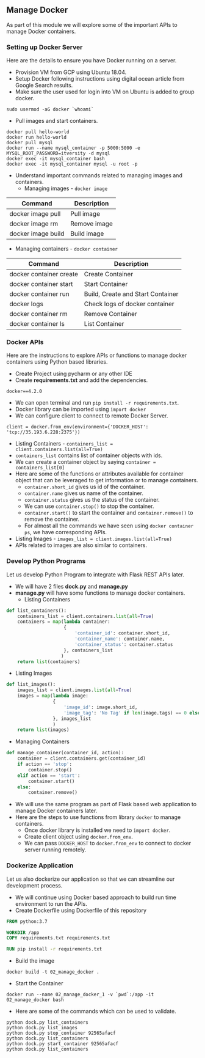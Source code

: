 ## Manage Docker
As part of this module we will explore some of the important APIs to manage Docker containers.
### Setting up Docker Server
Here are the details to ensure you have Docker running on a server.
* Provision VM from GCP using Ubuntu 18.04.
* Setup Docker following instructions using digital ocean article from Google Search results.
* Make sure the user used for login into VM on Ubuntu is added to group docker.
```
sudo usermod -aG docker `whoami`
```
* Pull images and start containers.
```
docker pull hello-world
docker run hello-world
docker pull mysql
docker run --name mysql_container -p 5000:5000 -e MYSQL_ROOT_PASSWORD=itversity -d mysql
docker exec -it mysql_container bash
docker exec -it mysql_container mysql -u root -p
```
* Understand important commands related to managing images and containers.
  * Managing images - `docker image`

|Command           |Description |
|------------------|------------|
|docker image pull |Pull image  |
|docker image rm   |Remove image|
|docker image build|Build image |
  * Managing containers - `docker container`

|Command                |Description                       |
|-----------------------|----------------------------------|
|docker container create|Create Container                  |
|docker container start |Start Container                   |
|docker container run   |Build, Create and Start Container |
|docker logs            |Check logs of docker container    |
|docker container rm    |Remove Container                  |
|docker container ls    |List Container                    |

### Docker APIs
Here are the instructions to explore APIs or functions to manage docker containers using Python based libraries.
* Create Project using pycharm or any other IDE
* Create **requirements.txt** and add the dependencies.
```
docker==4.2.0
```
* We can open terminal and run `pip install -r requirements.txt`.
* Docker library can be imported using `import docker`
* We can configure client to connect to remote Docker Server.
```
client = docker.from_env(environment={'DOCKER_HOST': 'tcp://35.193.6.228:2375'})
```
* Listing Containers - `containers_list = client.containers.list(all=True)`
* `containers_list` contains list of container objects with ids.
* We can create a container object by saying `container = containers_list[0]`
* Here are some of the functions or attributes available for container object that can be leveraged to get information or to manage containers.
  * `container.short_id` gives us id of the container.
  * `container.name` gives us name of the container.
  * `container.status` gives us the status of the container.
  * We can use `container.stop()` to stop the container.
  * `container.start()` to start the container and `container.remove()` to remove the container.
  * For almost all the commands we have seen using `docker container ps`, we have corresponding APIs.
* Listing Images - `images_list = client.images.list(all=True)`
* APIs related to images are also similar to containers.

### Develop Python Programs
Let us develop Python Program to integrate with Flask REST APIs later.
* We will have 2 files **dock.py** and **manage.py**
* **manage.py** will have some functions to manage docker containers.
  * Listing Containers
```python
def list_containers():
    containers_list = client.containers.list(all=True)
    containers = map(lambda container:
                     {
                         'container_id': container.short_id,
                         'container_name': container.name,
                         'container_status': container.status
                     }, containers_list
                    )
    return list(containers)
```
  * Listing Images
```python
def list_images():
    images_list = client.images.list(all=True)
    images = map(lambda image:
                 {
                     'image_id': image.short_id,
                     'image_tag': 'No Tag' if len(image.tags) == 0 else image.tags[0]
                 }, images_list
                 )
    return list(images)
```
  * Managing Containers
```python
def manage_container(container_id, action):
    container = client.containers.get(container_id)
    if action == 'stop':
        container.stop()
    elif action == 'start':
        container.start()
    else:
        container.remove()
```
* We will use the same program as part of Flask based web application to manage Docker containers later.
* Here are the steps to use functions from library  `docker` to manage containers.
  * Once docker library is installed we need to `import docker`.
  * Create client object using `docker.from_env`.
  * We can pass `DOCKER_HOST` to `docker.from_env` to connect to docker server running remotely.
  
### Dockerize Application
Let us also dockerize our application so that we can streamline our development process.
* We will continue using Docker based approach to build run time environment to run the APIs.
* Create Dockerfile using Dockerfile of this repository
```dockerfile
FROM python:3.7

WORKDIR /app
COPY requirements.txt requirements.txt

RUN pip install -r requirements.txt
```
* Build the image
```
docker build -t 02_manage_docker .
```
* Start the Container
```
docker run --name 02_manage_docker_1 -v `pwd`:/app -it 02_manage_docker bash
```
* Here are some of the commands which can be used to validate.
```
python dock.py list_containers
python dock.py list_images
python dock.py stop_container 92565afacf
python dock.py list_containers
python dock.py start_container 92565afacf
python dock.py list_containers
```
